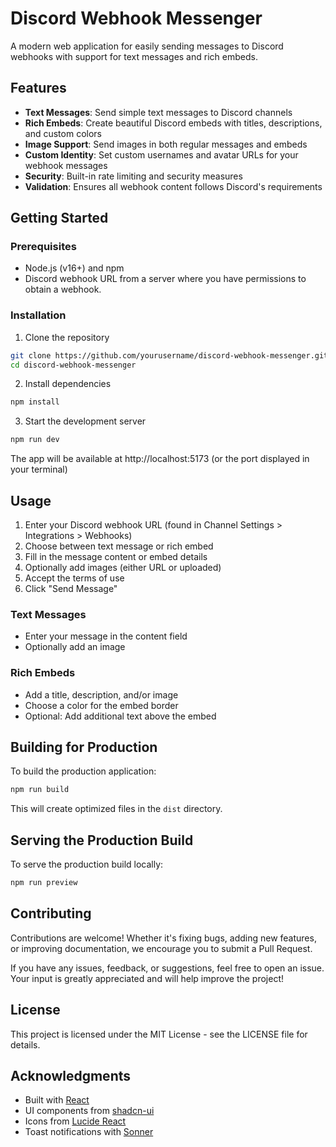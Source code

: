 
# Discord Webhook Messenger

A modern web application for easily sending messages to Discord webhooks with support for text messages and rich embeds.

## Features

- **Text Messages**: Send simple text messages to Discord channels
- **Rich Embeds**: Create beautiful Discord embeds with titles, descriptions, and custom colors
- **Image Support**: Send images in both regular messages and embeds
- **Custom Identity**: Set custom usernames and avatar URLs for your webhook messages
- **Security**: Built-in rate limiting and security measures
- **Validation**: Ensures all webhook content follows Discord's requirements

## Getting Started

### Prerequisites

- Node.js (v16+) and npm
- Discord webhook URL from a server where you have permissions to obtain a webhook.

### Installation

1. Clone the repository
```sh
git clone https://github.com/yourusername/discord-webhook-messenger.git
cd discord-webhook-messenger
```

2. Install dependencies
```sh
npm install
```

3. Start the development server
```sh
npm run dev
```

The app will be available at http://localhost:5173 (or the port displayed in your terminal)

## Usage

1. Enter your Discord webhook URL (found in Channel Settings > Integrations > Webhooks)
2. Choose between text message or rich embed
3. Fill in the message content or embed details
4. Optionally add images (either URL or uploaded)
5. Accept the terms of use
6. Click "Send Message"

### Text Messages

- Enter your message in the content field
- Optionally add an image

### Rich Embeds

- Add a title, description, and/or image
- Choose a color for the embed border
- Optional: Add additional text above the embed

## Building for Production

To build the production application:

```sh
npm run build
```

This will create optimized files in the `dist` directory.

## Serving the Production Build

To serve the production build locally:

```sh
npm run preview
```


## Contributing

Contributions are welcome! Whether it's fixing bugs, adding new features, or improving documentation, we encourage you to submit a Pull Request.

If you have any issues, feedback, or suggestions, feel free to open an issue. Your input is greatly appreciated and will help improve the project!

## License

This project is licensed under the MIT License - see the LICENSE file for details.

## Acknowledgments

- Built with [React](https://reactjs.org/)
- UI components from [shadcn-ui](https://ui.shadcn.com/)
- Icons from [Lucide React](https://lucide.dev/)
- Toast notifications with [Sonner](https://sonner.emilkowal.ski/)
